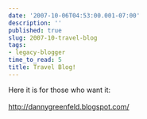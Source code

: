 ```yaml
---
date: '2007-10-06T04:53:00.001-07:00'
description: ''
published: true
slug: 2007-10-travel-blog
tags:
- legacy-blogger
time_to_read: 5
title: Travel Blog!
---
```


Here it is for those who want it:<br /><br /><a href="http://dannygreenfeld.blogspot.com/">http://dannygreenfeld.blogspot.com/</a>